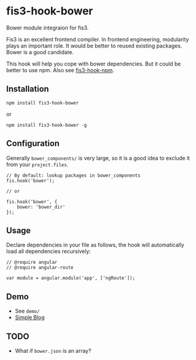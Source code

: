 # fis3-hook-bower
Bower module integraion for fis3.

Fis3 is an excellent frontend compiler. In frontend engineering, modularity plays an important role. It would be better to reused existing packages. Bower is a good candidate.

This hook will help you cope with bower dependencies. But it could be better to use npm. Also see [fis3-hook-npm](https://www.npmjs.com/package/fis3-hook-npm).

## Installation
```
npm install fis3-hook-bower
```

or

```
npm install fis3-hook-bower -g
```

## Configuration
Generally `bower_components/` is very large, so it is a good idea to exclude it from your `project.files`.

```
// By default: lookup packages in bower_components
fis.hook('bower');

// or

fis.hook('bower', {
    bower: 'bower_dir'
});
```

## Usage
Declare dependencies in your file as follows, the hook will automatically load all dependencies recursively:

```
// @require angular
// @require angular-route

var module = angular.module('app', ['ngRoute']);
```

## Demo
+ See `demo/`
+ [Simple Blog](https://github.com/qqiangwu/reins-ssh)

## TODO
+ What if `bower.json` is an array?
